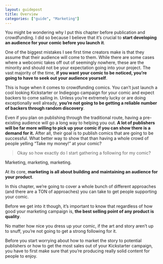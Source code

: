 ```yaml
---
layout: guidepost
title: Overview
categories: ["guide", "Marketing"]
---
```


You might be wondering why I put this chapter before publication and crowdfunding. I did so because I believe that it’s crucial to **start developing an audience for your comic before you launch it**.

One of the biggest mistakes I see first time creators make is that they assume that their audience will come to them. While there are some cases where a webcomic takes off out of seemingly nowhere, these are the minority and should not be your expectation going into your project. The vast majority of the time, **if you want your comic to be noticed, you’re going to have to seek out your audience yourself**.

This is huge when it comes to crowdfunding comics. You can’t just launch a cool looking Kickstarter or Indiegogo campaign for your comic and expect backers to come sailing in. Unless you’re extremely lucky or are doing exceptionally well already, **you’re not going to be getting a reliable number of backers through random discovery**.

Even if you plan on publishing through the traditional route, having a pre-existing audience will go a long way to helping you out. **A lot of publishers will be far more willing to pick up your comic if you can show there is a demand for it.** After all, their goal is to publish comics that are going to be successful. What better way to show that than having a whole crowd of people yelling “Take my money!” at your comic?

> Okay so how exactly do I start gathering a following for my comic?

Marketing, marketing, marketing.

At its core, **marketing is all about building and maintaining an audience for your product**.

In this chapter, we’re going to cover a whole bunch of different approaches (and there are a TON of approaches) you can take to get people supporting your comic.

Before we get into it though, it’s important to know that regardless of how good your marketing campaign is, **the best selling point of any product is quality**.

No matter how nice you dress up your comic, if the art and story aren’t up to snuff, you’re not going to get a strong following for it.

Before you start worrying about how to market the story to potential publishers or how to get the most sales out of your Kickstarter campaign, you have to first make sure that you’re producing really solid content for people to enjoy.